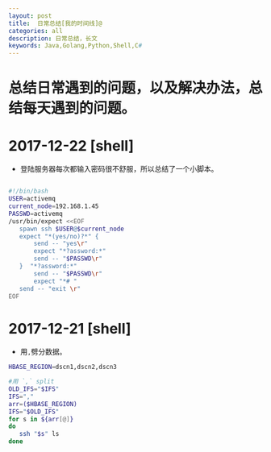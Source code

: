 ```yaml
---
layout: post
title:  日常总结[我的时间线]@
categories: all
description: 日常总结，长文
keywords: Java,Golang,Python,Shell,C#
---
```


# 总结日常遇到的问题，以及解决办法，总结每天遇到的问题。


# 2017-12-22  [shell]

  * 登陆服务器每次都输入密码很不舒服，所以总结了一个小脚本。

 ```bash

#!/bin/bash
USER=activemq
current_node=192.168.1.45
PASSWD=activemq
/usr/bin/expect <<EOF
    spawn ssh $USER@$current_node
    expect "*(yes/no)?*" {
        send -- "yes\r"
        expect "*?assword:*"
        send -- "$PASSWD\r"
    }  "*?assword:*"
        send -- "$PASSWD\r"
        expect "*# "
    send -- "exit \r"
EOF

 ```

 # 2017-12-21  [shell]

   * 用`,`劈分数据。

```bash
HBASE_REGION=dscn1,dscn2,dscn3

#用 `,` split
OLD_IFS="$IFS"
IFS=","
arr=($HBASE_REGION)
IFS="$OLD_IFS"
for s in ${arr[@]}
do
   ssh "$s" ls
done


```
